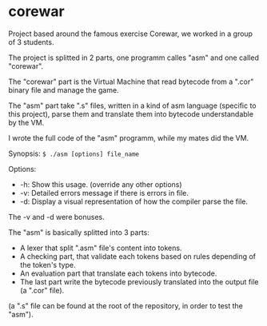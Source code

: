 # corewar

Project based around the famous exercise Corewar, we worked in a group of 3 students.

The project is splitted in 2 parts, one programm calles "asm" and one called "corewar".

The "corewar" part is the Virtual Machine that read bytecode from a ".cor" binary file and manage the game.

The "asm" part take ".s" files, written in a kind of asm language (specific to this project), parse them and translate them into bytecode understandable by the VM.

I wrote the full code of the "asm" programm, while my mates did the VM.

Synopsis:
	`$ ./asm [options] file_name`

Options:
* -h: Show this usage. (override any other options)
* -v: Detailed errors message if there is errors in file.
* -d: Display a visual representation of how the compiler parse the file.


The -v and -d were bonuses.

The "asm" is basically splitted into 3 parts:
* A lexer that split ".asm" file's content into tokens.
* A checking part, that validate each tokens based on rules depending of the token's type.
* An evaluation part that translate each tokens into bytecode.
* The last part write the bytecode previously translated into the output file (a ".cor" file).

(a ".s" file can be found at the root of the repository, in order to test the "asm").
  
  
